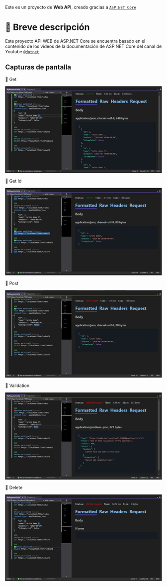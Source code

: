 Este es un proyecto de **Web API**, creado gracias a [`ASP.NET Core`](https://dotnet.microsoft.com/es-es/learn/back-end-web-dev)

# 📄 Breve descripción
Este proyecto API WEB de ASP.NET Core se encuentra basado en el contenido de los videos de la documentación de ASP.NET Core del canal de Youtube [`@dotnet`](https://www.youtube.com/watch?v=sHDox4Fx6G0&list=PLdo4fOcmZ0oWunQnm3WnZxJrseIw2zSAk)

## Capturas de pantalla

🔵 Get

![WEB API Asp .net Core](get.JPG)

🔵 Get Id

![WEB API Asp .net Core](id.JPG)

🔵 Post

![WEB API Asp .net Core](post.JPG)

🔵 Validation

![WEB API Asp .net Core](validation.JPG)

🔵 Delete

![WEB API Asp .net Core](delete.JPG)
